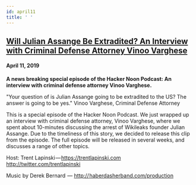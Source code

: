 ```yaml
---
id: april11
title: ' '
---
```


<h2><a href="https://podcast.hackernoon.com/e/will-julian-assange-be-extradited-an-interview-with-criminal-defense-attorney-vinoo-varghese/">Will Julian Assange Be Extradited? An Interview with Criminal Defense Attorney Vinoo Varghese</a></h2>
<h4>April 11, 2019</h4>

<p>
<strong>A news breaking special episode of the Hacker Noon Podcast: An interview with criminal defense attorney Vinoo Varghese.</strong>
</p>
<p>
"Your question of is Julian Assange going to be extradited to the US? The answer is going to be yes." Vinoo Varghese, Criminal Defense Attorney
</p>
<p>
This is a special episode of the Hacker Noon Podcast. We just wrapped up an interview with criminal defense attorney, Vinoo Varghese, where we spent about 10-minutes discussing the arrest of Wikileaks founder Julian Assange. Due to the timeliness of this story, we decided to release this clip from the episode. The full episode will be released in several weeks, and discusses a range of other topics.
</p>
<p>
Host: Trent Lapinski — <a href="https://www.youtube.com/redirect?q=https%3A%2F%2Ftrentlapinski.com&v=tvBi4QlaXEo&event=video_description&redir_token=cOn82QVfIxQkcXR8rKf5f5_tY5d8MTU1NTEwOTA2NUAxNTU1MDIyNjY1">https://trentlapinski.com</a> <a href="https://www.youtube.com/redirect?q=http%3A%2F%2Ftwitter.com%2Ftrentlapinski&v=tvBi4QlaXEo&event=video_description&redir_token=cOn82QVfIxQkcXR8rKf5f5_tY5d8MTU1NTEwOTA2NUAxNTU1MDIyNjY1">http://twitter.com/trentlapinski</a>
</p>
Music by Derek Bernard  — <a href="https://www.youtube.com/redirect?q=http%3A%2F%2F%E2%80%8Ahaberdasherband.com%2Fproduction&v=tvBi4QlaXEo&event=video_description&redir_token=cOn82QVfIxQkcXR8rKf5f5_tY5d8MTU1NTEwOTA2NUAxNTU1MDIyNjY1">http:// haberdasherband.com/production</a>